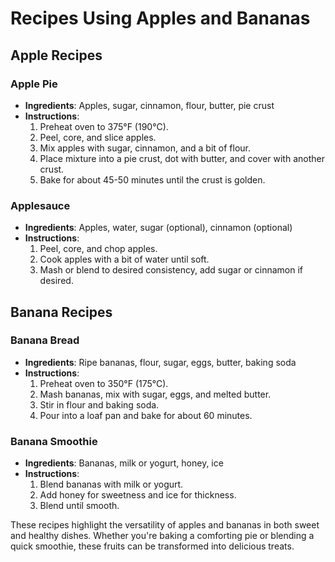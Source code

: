 # Recipes Using Apples and Bananas

## Apple Recipes

### Apple Pie
- **Ingredients**: Apples, sugar, cinnamon, flour, butter, pie crust
- **Instructions**: 
  1. Preheat oven to 375°F (190°C).
  2. Peel, core, and slice apples.
  3. Mix apples with sugar, cinnamon, and a bit of flour.
  4. Place mixture into a pie crust, dot with butter, and cover with another crust.
  5. Bake for about 45-50 minutes until the crust is golden.

### Applesauce
- **Ingredients**: Apples, water, sugar (optional), cinnamon (optional)
- **Instructions**: 
  1. Peel, core, and chop apples.
  2. Cook apples with a bit of water until soft.
  3. Mash or blend to desired consistency, add sugar or cinnamon if desired.

## Banana Recipes

### Banana Bread
- **Ingredients**: Ripe bananas, flour, sugar, eggs, butter, baking soda
- **Instructions**: 
  1. Preheat oven to 350°F (175°C).
  2. Mash bananas, mix with sugar, eggs, and melted butter.
  3. Stir in flour and baking soda.
  4. Pour into a loaf pan and bake for about 60 minutes.

### Banana Smoothie
- **Ingredients**: Bananas, milk or yogurt, honey, ice
- **Instructions**: 
  1. Blend bananas with milk or yogurt.
  2. Add honey for sweetness and ice for thickness.
  3. Blend until smooth.

These recipes highlight the versatility of apples and bananas in both sweet and healthy dishes. Whether you're baking a comforting pie or blending a quick smoothie, these fruits can be transformed into delicious treats.

